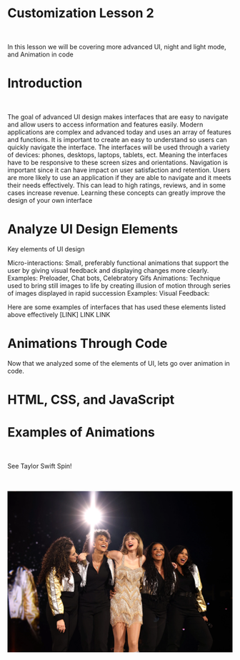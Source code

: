 <html>
    <head>
    <link rel="stylesheet" href="page2.css">
    </head>
    <body>
    <div>
        <!--Description of what customization 2 might be like and the topics that will be covered-->
        <h1>Customization Lesson 2</h1>
        <br>
        <p>In this lesson we will be covering more advanced UI, night and light mode, and Animation in code</p>
    </div>
    <div>
        <h1>Introduction </h1>
        <br>
        <p>The goal of advanced UI design makes interfaces that are easy to navigate and allow users to access information and features easily. 
        Modern applications are complex and advanced today and uses an array of features and functions. It is important to create an easy to understand so users can quickly navigate the interface.
        The interfaces will be used through a variety of devices: phones, desktops, laptops, tablets, ect. Meaning the interfaces have to be responsive to these screen sizes and orientations.
        Navigation is important since it can have impact on user satisfaction and retention. Users are more likely to use an application if they are able to navigate and it meets their needs effectively. This can lead to high ratings, reviews, and in some cases increase revenue.
        Learning these concepts can greatly improve the design of your own interface</p>
    </div>
    <div>
        <h1>Analyze UI Design Elements</h1>
        <p>Key elements of UI design</p>
        <p>Micro-interactions: Small, preferably functional animations that support the user by giving visual feedback and displaying changes more clearly.
        Examples: Preloader, Chat bots, Celebratory Gifs
        Animations: Technique used to bring still images to life by creating illusion of motion through series of images displayed in rapid succession
        Examples:
        Visual Feedback:</p>
        <p>Here are some examples of interfaces that has used these elements listed above effectively [LINK] LINK LINK</p>
    </div>
    <div>
        <h1>Animations Through Code</h1>
        <p>Now that we analyzed some of the elements of UI, lets go over animation in code.</p>
    </div>
    <div>
        <h1>HTML, CSS, and JavaScript</h1>
    </div>
    <div>
        <h1>Examples of Animations</h1>
        <br>
        <p>See Taylor Swift Spin!</p>
        <br>
        <br>
        <img src="images/taylorswiftimage.png" alt="Taylor Swift" class="image">
    </div>

</body>
